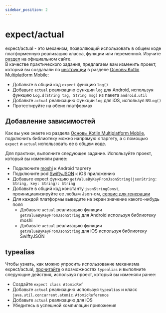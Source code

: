 ```yaml
---
sidebar_position: 2
---
```


# expect/actual

expect/actual - это механизм, позволяющий использовать в общем коде платформенную реализацию класса, функции или переменной. 
Изучите [раздел](https://kotlinlang.org/docs/mpp-connect-to-apis.html) на официальном сайте.  
В качестве практического задания, предлагаем вам изменить проект, который вы создавали по [инструкции](https://kotlinlang.org/docs/kmm-create-first-app.html) в разделе [Основы Kotlin Multiplatform Mobile](kmm):
- Добавьте в общий код `expect` функцию `log()`
- Добавьте `actual` реализацию функции `log` для Android, используя функцию `Log.d(String tag, String msg)` из пакета `android.util`
- Добавьте `actual` реализацию функции `log` для iOS, используя `NSLog()`
- Протестируйте на обеих платформах

## Добавление зависимостей

Как вы уже знаете из раздела [Основы Kotlin Multiplatform Mobile](kmm), подключить библиотеку можно напрямую к таргету, а с помощью `expect` и `actual` использовать ее в общем коде.

Для практики, выполните следующее задание. Используйте проект, который вы изменяли ранее:
- Подключите [moshi](https://github.com/square/moshi) к Android таргету
- Подключите pod [SwiftyJSON](https://github.com/SwiftyJSON/SwiftyJSON) к iOS приложению
- Добавьте expect функцию `getValueByKeyFromJsonString(jsonString: String, key: String): String`
- Добавьте в общий код константу `jsonStringConst`, проинициализируйте ее любым Json-ом, [сервис для генерации](https://json-generator.com/)
- Для каждой платформы выведите на экран значение какого-нибудь поля
    - Добавьте `actual` реализацию функции `getValueByKeyFromJsonString` для Android используя библиотеку moshi
    - Добавьте `actual` реализацию функции `getValueByKeyFromJsonString` для iOS используя библиотеку SwiftyJSON
    
## typealias 

Чтобы узнать, как можно упросить использование механизма expect/actual, [прочитайте](https://kotlinlang.org/docs/mpp-connect-to-apis.html#rules-for-expected-and-actual-declarations) о возможностях `typealias` и выполните следующие действия, используя проект, который вы изменяли ранее: 

- Создайте `expect class AtomicRef`
- Добавьте `actual` реализацию используя `typealias` и класс `java.util.concurrent.atomic.AtomicReference`
- Добавьте `actual` реализацию для iOS
- Убедитесь в успешной компиляции приложения
